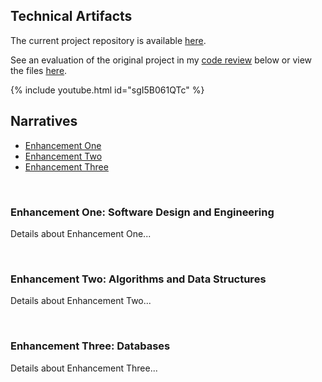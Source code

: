 <html lang="en">
<head>
  <meta charset="UTF-8">
  <meta name="viewport" content="width=device-width, initial-scale=1.0">
  <title>Technical Artifacts</title>
  <link rel="stylesheet" href="https://maxcdn.bootstrapcdn.com/bootstrap/4.5.2/css/bootstrap.min.css">
</head>
<body>
  
<div class="container mt-3">
  <div>
    <h2>Technical Artifacts</h2>
    <p>The current project repository is available <a href="https://github.com/clintmonroe00/capstone-project/tree/develop">here</a>.</p>
    <p>See an evaluation of the original project in my <a href="https://youtu.be/sgI5B061QTc">code review</a> below or view the files <a href="https://github.com/clintmonroe00/CS-340-Client-Server-Development">here</a>.</p>
    {% include youtube.html id="sgI5B061QTc" %}
  </div>
  <div>
    <h2>Narratives</h2>
    <ul class="nav nav-tabs mt-3">
      <li class="nav-item">
        <a class="nav-link active" data-toggle="tab" href="#enhancement1">Enhancement One</a>
      </li>
      <li class="nav-item">
        <a class="nav-link" data-toggle="tab" href="#enhancement2">Enhancement Two</a>
      </li>
      <li class="nav-item">
        <a class="nav-link" data-toggle="tab" href="#enhancement3">Enhancement Three</a>
      </li>
    </ul>
    <div class="tab-content">
      <div id="enhancement1" class="container tab-pane active"><br>
        <h3>Enhancement One: Software Design and Engineering</h3>
        <p>Details about Enhancement One...</p>
      </div>
      <div id="enhancement2" class="container tab-pane fade"><br>
        <h3>Enhancement Two: Algorithms and Data Structures</h3>
        <p>Details about Enhancement Two...</p>
      </div>
      <div id="enhancement3" class="container tab-pane fade"><br>
        <h3>Enhancement Three: Databases</h3>
        <p>Details about Enhancement Three...</p>
      </div>
    </div>
  </div>
</div>

<script src="https://ajax.googleapis.com/ajax/libs/jquery/3.5.1/jquery.min.js"></script>
<script src="https://cdnjs.cloudflare.com/ajax/libs/popper.js/1.16.0/umd/popper.min.js"></script>
<script src="https://maxcdn.bootstrapcdn.com/bootstrap/4.5.2/js/bootstrap.min.js"></script>

</body>
</html>

